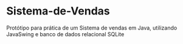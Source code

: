 # Sistema-de-Vendas
Protótipo para prática de um Sistema de vendas em Java, utilizando JavaSwing e banco de dados relacional SQLite
